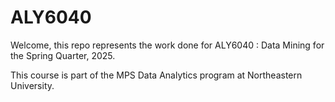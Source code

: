 # ALY6040

Welcome, this repo represents the work done for ALY6040 : Data Mining for the Spring Quarter, 2025. 

This course is part of the MPS Data Analytics program at Northeastern University. 
